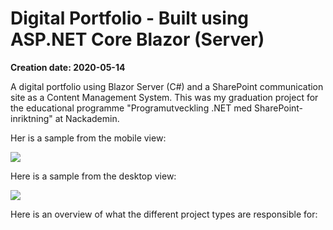 # Digital Portfolio - Built using ASP.NET Core Blazor (Server)

**Creation date: 2020-05-14**

A digital portfolio using Blazor Server (C#) and a SharePoint communication site as a Content Management System. This was my graduation project for the educational programme "Programutveckling .NET med SharePoint-inriktning" at Nackademin.

Her is a sample from the mobile view:

![](gifs/preview-mobile.gif)

Here is a sample from the desktop view:

![](gifs/preview-desktop.gif)

Here is an overview of what the different project types are responsible for:


